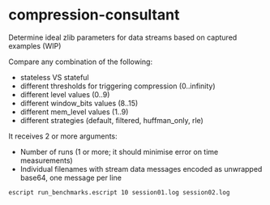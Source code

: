 # compression-consultant
Determine ideal zlib parameters for data streams based on captured examples (WIP)

Compare any combination of the following:
* stateless VS stateful
* different thresholds for triggering compression (0..infinity)
* different level values (0..9)
* different window_bits values (8..15)
* different mem_level values (1..9)
* different strategies (default, filtered, huffman_only, rle)

It receives 2 or more arguments:
* Number of runs (1 or more; it should minimise error on time measurements)
* Individual filenames with stream data messages encoded as unwrapped base64, one message per line

```shell
escript run_benchmarks.escript 10 session01.log session02.log
```
